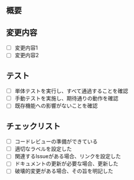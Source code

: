 <!-- I want to review in Japanese. -->
<!-- PRタイトルには Emoji をつけるようにしてください。候補は最下部にあります。 -->

## 概要

<!-- このPRで行う変更の概要を簡潔に説明してください -->

## 変更内容

- [ ] 変更内容1
- [ ] 変更内容2

## テスト

<!-- テストの実施状況を記載してください -->

- [ ] 単体テストを実行し、すべて通過することを確認
- [ ] 手動テストを実施し、期待通りの動作を確認
- [ ] 既存機能への影響がないことを確認

## チェックリスト

- [ ] コードレビューの準備ができている
- [ ] 適切なラベルを設定した
- [ ] 関連するIssueがある場合、リンクを設定した
- [ ] ドキュメントの更新が必要な場合、更新した
- [ ] 破壊的変更がある場合、その旨を明記した

<!--
🚑 バグ修正
👍 機能改善
✨ 部分的な機能追加
🎉 盛大に祝うべき大きな機能追加
♻️ リファクタリング
🙈 ユーザーには影響がないはずの機能追加、変更（API追加、ログ追加など）、開発環境の改善など
🚿 不要な機能・使われなくなった機能の削除
💚 テストやCIの修正・改善
👕 Lintエラーの修正やコードスタイルの修正
🚀 パフォーマンス改善
🆙 依存パッケージなどのアップデート
📝 (開発者にのみ関係する)コメントやドキュメントの改善
🤖 AIコード生成支援ツールによる変更
-->

<!-- I want to review in Japanese. -->
